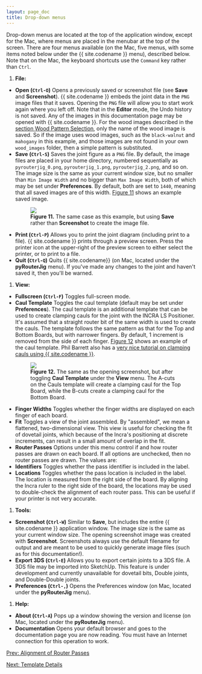 ```yaml
---
layout: page_doc
title: Drop-down menus
---
```


Drop-down menus are located at the top of the application window, except for
the Mac, where menus are placed in the menubar at the top of the screen.
There are four menus available (on the Mac, five menus, with some items noted
below under the {{ site.codename }} menu), described below.
Note that on the Mac, the keyboard shortcuts use the `Command` key rather than `Ctrl`.

1. <b>File:</b>
*  <b>Open (`Ctrl-O`)</b> Opens a previously saved or screenshot file (see
   <b>Save</b> and <b>Screenshot</b>).
   {{ site.codename }} embeds the joint data in the `PNG` image files that it
   saves.  Opening the `PNG` file will allow you to start work again where you
   left off.  Note that in the <b>Editor</b> mode, the Undo history is
   not saved.   Any of the images in this documentation page may be opened with
   {{ site.codename }}.  For the wood images described in the
   <a href="{{ site.baseurl }}/wood_patterns/">section Wood Pattern Selection</a>,
   only the name of the wood image is saved.  So
   if the image uses wood images, such as the `black-walnut` and `mahogany` in
   <a data-featherlight="{{ site.baseurl }}/images/dd_screen_shot.png">this
   example</a>,  and those images are not found
   in your own `wood_images` folder, then a simple pattern is substituted.
*  <b>Save (`Ctrl-S`)</b> Saves the joint figure as a `PNG` file.  By
   default, the image files are placed in your home directory, numbered sequentially as
   `pyrouterjig_0.png`, `pyrouterjig_1.png`, `pyrouterjig_2.png`, and so on.  The
   image size is the same as your current window size, but no smaller than
   `Min Image Width` and no bigger than `Max Image Width`, both of which 
   may be set under <b>Preferences</b>.  By default, both are
   set to `1440`, meaning that all saved images are of this width.
   [Figure 11](#figure11) shows an example saved image.
   <figure class="zoomable">
   <a name="figure11">
   <img src="{{ site.baseurl }}/images/dd_fig.png">
   </a>
   <figcaption>
   <b>Figure 11.</b> The same case as
   <a data-featherlight="{{ site.baseurl }}/images/dd_screen_shot.png">this
   example</a>, but using <b>Save</b> rather than
   <b>Screenshot</b> to create the image file.
   </figcaption>
   </figure>
*  <b>Print (`Ctrl-P`)</b> Allows you to print the joint diagram (including print
   to a file). {{ site.codename }} prints through a preview screen.  Press the printer icon
   at the upper-right of the preview screen to either select the printer, or to
   print to a file.
*  <b>Quit (`Ctrl-Q`)</b> Quits {{ site.codename}} (on Mac, located under the <b>pyRouterJig</b> menu).  If you\'ve made any changes
   to the joint and haven\'t saved it, then you\'ll be warned.
1. <b>View:</b>
*  <b>Fullscreen (`Ctrl-F`)</b> Toggles full-screen mode.
*  <b>Caul Template</b> <a name="view-caul-template"></a>
   Toggles the caul template (default may be set under <b>Preferences</b>). The caul template is an
   additional template that can be used to create clamping cauls for the
   joint with the INCRA LS Positioner.  It's assumed that a straight router bit of the
   same width is used to create the cauls.  The template follows the same pattern as that for the
   Top and Bottom Boards, but with narrower fingers.  By default, 1
   increment is removed from the side of each finger. [Figure 12](#figure12)
   shows an example of the caul template.  Phil Barrett also has a [very nice
   tutorial on clamping cauls using {{ site.codename }}](http://philliplynebarrett.wix.com/philsbunker#!creating-box-joint-cauls/q2r7v).
   <figure class="zoomable">
   <a name="figure12">
   <img src="{{ site.baseurl }}/images/caul_screen_shot.png">
   </a>
   <figcaption>
   <b>Figure 12.</b> The same as 
   <a data-featherlight="{{ site.baseurl }}/images/opening_screen_shot.png">the
   opening screenshot</a>, but after toggling <b>Caul
   Template</b> under the <b>View</b> menu.  The A-cuts on the Cauls template
   will create a clamping caul for the Top Board, while the B-cuts create a
   clamping caul for the Bottom Board.
   </figcaption>
   </figure>
*  <b>Finger Widths</b> Toggles whether the finger widths are displayed on
   each finger of each board.
*  <b>Fit</b> Toggles a view of the joint assembled.  By "assembled", we mean
a flattened, two-dimensional view.  This view is useful for checking the fit
of dovetail joints, which because of the Incra's positioning at discrete
increments, can result in a small amount of overlap in the fit.
*  <b>Router Passes</b>  <a name="view-router-passes"></a>Options under this menu control if and how router
   passes are drawn on each board.  If all options are unchecked, then no router
   passes are drawn.  The values are:
  *  <b>Identifiers</b> Toggles whether the pass identifier is included in the label.
  *  <b>Locations</b> Toggles whether the pass location is included in the
     label.  The location is measured from the right side of the board.  By
     aligning the Incra ruler to the right side of the board, the locations may
     be used to double-check the alignment of each router pass.  This can be
     useful if your printer is not very accurate.
1. <b>Tools:</b>
*  <b>Screenshot (`Ctrl-W`)</b> Similar to <b>Save</b>, but includes the entire
   {{ site.codename }} application window.  The image size is the same as your
   current window size.  <a data-featherlight="{{ site.baseurl }}/images/opening_screen_shot.png">
   The opening screenshot image</a> was created with
   <b>Screenshot</b>.  Screenshots always use the default filename for output and
   are meant to be used to quickly generate image files (such as for this documentation!).
*  <b>Export 3DS (`Ctrl-E`)</b> Allows you to export certain joints to a 3DS
   file.  A 3DS file may be imported into SketchUp.  This feature is under
   development and currently unavailable for dovetail bits, Double joints, and
   Double-Double joints.
*  <b>Preferences (`Ctrl-,`)</b> Opens the Preferences window (on Mac, located under the <b>pyRouterJig</b> menu).
1. <b>Help:</b>
*  <b>About (`Ctrl-A`)</b> Pops up a window showing the version and license (on Mac, located under the <b>pyRouterJig</b> menu).
*  <b>Documentation</b> Opens your default browser and goes to the
   documentation page you are now reading.  You must have an Internet connection for
   this operation to work.

<div id="textbox">
  <p class="alignleft">
    <a href="{{ site.baseurl }}/alignment/">Prev: Alignment of Router Passes</a>
  </p>
  <p class="alignright">
    <a href="{{ site.baseurl }}/template/">Next: Template Details</a>
  </p>
</div>
<div style="clear: both;"></div>
